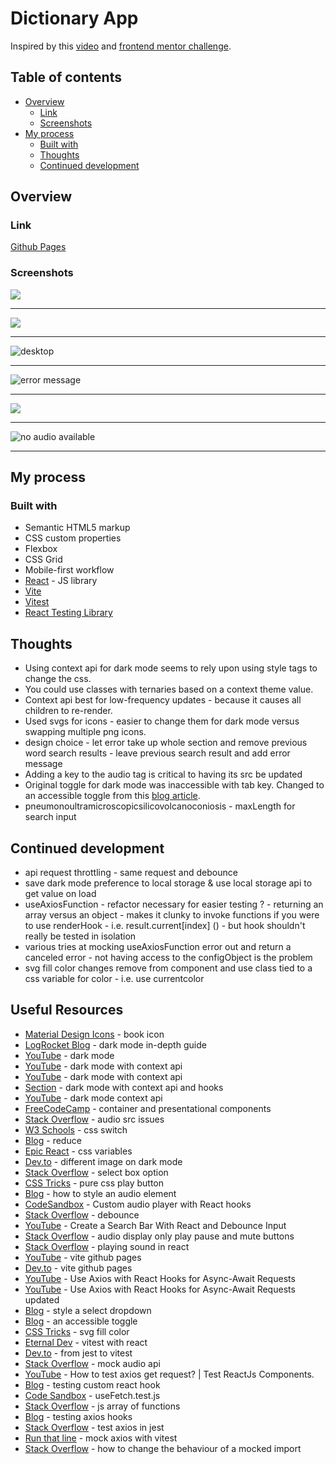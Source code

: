 # Dictionary App

Inspired by this [video](https://www.youtube.com/watch?v=HfVwcMEkKwQ) and [frontend mentor challenge](https://www.frontendmentor.io/challenges/dictionary-web-app-h5wwnyuKFL).  

## Table of contents

- [Overview](#overview)
  - [Link](#link)
  - [Screenshots](#screenshots)
- [My process](#my-process)
  - [Built with](#built-with)
  - [Thoughts](#thoughts)
  - [Continued development](#continued-development)

## Overview

### Link

[Github Pages](https://jdegand.github.io/dictionary-app/)

### Screenshots

![](dictionary-app-mobile-dark-1.png)

***

![](dictionary-app-mobile-dark-pause.png)

***

![](dictionary-app-light-desktop.png "desktop")

***

![](dictionary-app-light-word-not-found.png "error message")

***

![](dictionary-app-error-goes-away-onchange-of-input.png)

***

![](dictionary-app-mobile-light-sans-serif.png "no audio available")

***

## My process

### Built with

- Semantic HTML5 markup
- CSS custom properties
- Flexbox
- CSS Grid
- Mobile-first workflow
- [React](https://reactjs.org/) - JS library
- [Vite](https://vitejs.dev/)
- [Vitest](https://vitest.dev/)
- [React Testing Library](https://testing-library.com/docs/react-testing-library/intro/)

## Thoughts

- Using context api for dark mode seems to rely upon using style tags to change the css. 
- You could use classes with ternaries based on a context theme value.  
- Context api best for low-frequency updates - because it causes all children to re-render. 
- Used svgs for icons - easier to change them for dark mode versus swapping multiple png icons.  
- design choice - let error take up whole section and remove previous word search results - leave previous search result and add error message    
- Adding a key to the audio tag is critical to having its src be updated
- Original toggle for dark mode was inaccessible with tab key.  Changed to an accessible toggle from this [blog article](https://kittygiraudel.com/2021/04/05/an-accessible-toggle).  
- pneumonoultramicroscopicsilicovolcanoconiosis - maxLength for search input 

## Continued development

- api request throttling - same request and debounce
- save dark mode preference to local storage & use local storage api to get value on load
- useAxiosFunction - refactor necessary for easier testing ? - returning an array versus an object - makes it clunky to invoke functions if you were to use renderHook - i.e. result.current[index] () - but hook shouldn't really be tested in isolation
- various tries at mocking useAxiosFunction error out and return a canceled error - not having access to the configObject is the problem 
- svg fill color changes remove from component and use class tied to a css variable for color - i.e. use currentcolor 

## Useful Resources

- [Material Design Icons](https://pictogrammers.com/library/mdi/icon/book-alphabet/) - book icon
- [LogRocket Blog](https://blog.logrocket.com/dark-mode-in-react-an-in-depth-guide/) - dark mode in-depth guide
- [YouTube](https://www.youtube.com/watch?v=Uz35Qiia84g) - dark mode
- [YouTube](https://www.youtube.com/watch?v=VzF2iTTc0MA) - dark mode with context api
- [YouTube](https://www.youtube.com/watch?v=N17qMDl4PyM) - dark mode with context api
- [Section](https://www.section.io/engineering-education/dark-mode-for-react-app-using-context-api-and-hooks/) - dark mode with context api and hooks
- [YouTube](https://www.youtube.com/watch?v=n_-ThmyQBdw) - dark mode context api
- [FreeCodeCamp](https://www.freecodecamp.org/news/separation-of-concerns-react-container-and-presentational-components/) - container and presentational components
- [Stack Overflow](https://stackoverflow.com/questions/43577182/react-js-audio-src-is-updating-on-setstate-but-the-audio-playing-doesnt-chang) - audio src issues
- [W3 Schools](https://www.w3schools.com/howto/howto_css_switch.asp) - css switch
- [Blog](https://betterprogramming.pub/the-superpowers-of-array-reduce-4b54085bedf) - reduce
- [Epic React](https://epicreact.dev/css-variables/) - css variables
- [Dev.to](https://dev.to/ziratsu/switch-to-a-darker-image-when-on-dark-mode-2lkh) - different image on dark mode
- [Stack Overflow](https://stackoverflow.com/questions/12836227/change-select-box-option-background-color) - select box option
- [CSS Tricks](https://css-tricks.com/making-pure-css-playpause-button/) - pure css play button
- [Blog](https://blog.shahednasser.com/how-to-style-an-audio-element/) - how to style an audio element
- [CodeSandbox](https://codesandbox.io/s/5wwj02qy7k) - Custom audio player with React hooks
- [Stack Overflow](https://stackoverflow.com/questions/55919714/my-implementation-of-debounce-axios-request-left-the-promise-in-pending-state-fo) - debounce
- [YouTube](https://www.youtube.com/watch?v=PySFIsgXNZ0) - Create a Search Bar With React and Debounce Input
- [Stack Overflow](https://stackoverflow.com/questions/13810085/html5-audio-display-only-play-pause-and-mute-buttons) - audio display only play pause and mute buttons
- [Stack Overflow](https://stackoverflow.com/questions/47686345/playing-sound-in-react-js) - playing sound in react
- [YouTube](https://www.youtube.com/watch?v=5ccdo8iWR58) - vite github pages
- [Dev.to](https://dev.to/shashannkbawa/deploying-vite-app-to-github-pages-3ane) - vite github pages
- [YouTube](https://www.youtube.com/watch?v=NqdqnfzOQFE) - Use Axios with React Hooks for Async-Await Requests
- [YouTube](https://www.youtube.com/watch?v=N41B_SVdzwg) - Use Axios with React Hooks for Async-Await Requests updated
- [Blog](https://travis.media/how-to-easily-style-a-select-dropdown/) - style a select dropdown
- [Blog](https://kittygiraudel.com/2021/04/05/an-accessible-toggle) - an accessible toggle
- [CSS Tricks](https://css-tricks.com/cascading-svg-fill-color/) - svg fill color
- [Eternal Dev](https://eternaldev.com/blog/testing-a-react-application-with-vitest/) - vitest with react
- [Dev.to](https://dev.to/mbarzeev/from-jest-to-vitest-migration-and-benchmark-23pl) - from jest to vitest
- [Stack Overflow](https://stackoverflow.com/questions/69591847/how-do-i-mock-audio-api-in-jest-properly) - mock audio api
- [YouTube](https://www.youtube.com/watch?v=0CJtoenFrkc) - How to test axios get request? | Test ReactJs Components.
- [Blog](https://medium.com/@doppelmutzi/testing-of-a-custom-react-hook-for-fetching-data-with-axios-26f012948a8f) - testing custom react hook
- [Code Sandbox](https://codesandbox.io/s/testing-custom-hook-demo-7uqwv?file=/src/useFetch.test.js) - useFetch.test.js
- [Stack Overflow](https://stackoverflow.com/questions/4908378/javascript-array-of-functions) - js array of functions
- [Blog](https://mistryakshar54.medium.com/lets-get-down-to-some-testing-hooks-axios-react-testing-library-4416e7958d89) - testing axios hooks
- [Stack Overflow](https://stackoverflow.com/questions/45016033/how-do-i-test-axios-in-jest) - test axios in jest
- [Run that line](https://runthatline.com/how-to-mock-axios-with-vitest/) - mock axios with vitest
- [Stack Overflow](https://stackoverflow.com/questions/45006254/how-to-change-the-behaviour-of-a-mocked-import/45007792#45007792) - how to change the behaviour of a mocked import
